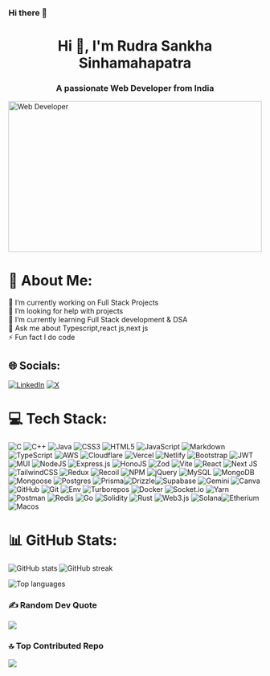 ### Hi there 👋
<h1 align="center">Hi 👋, I'm Rudra Sankha Sinhamahapatra</h1>
<h3 align="center">A passionate Web Developer from India</h3>

<p align="centre"><img src="https://static.scientificamerican.com/sciam/cache/file/1FCF0242-35AD-4E97-9558FBD4278568CD_source.jpg?w=590&h=800&BF5A7813-AAD3-4906-8D105601069D23B4" alt="Web Developer" height="300px" width="100%"/> </p>


# 💫 About Me:
🔭 I’m currently working on Full Stack Projects<br>🤝 I’m looking for help with projects <br>🌱 I’m currently learning Full Stack development & DSA<br>💬 Ask me about Typescript,react js,next js<br>⚡ Fun fact I do code


## 🌐 Socials:
[![LinkedIn](https://img.shields.io/badge/LinkedIn-%230077B5.svg?logo=linkedin&logoColor=white)](https://linkedin.com/in/rudra-sankha-sinhamahapatra-6311aa1bb) [![X](https://img.shields.io/badge/X-black.svg?logo=X&logoColor=white)](https://x.com/rudrasankha) 

# 💻 Tech Stack:
 ![C](https://img.shields.io/badge/c-%2300599C.svg?style=for-the-badge&logo=c&logoColor=white) ![C++](https://img.shields.io/badge/c++-%2300599C.svg?style=for-the-badge&logo=c%2B%2B&logoColor=white) ![Java](https://img.shields.io/badge/java-%23ED8B00.svg?style=for-the-badge&logo=openjdk&logoColor=white) ![CSS3](https://img.shields.io/badge/css3-%231572B6.svg?style=for-the-badge&logo=css3&logoColor=white) ![HTML5](https://img.shields.io/badge/html5-%23E34F26.svg?style=for-the-badge&logo=html5&logoColor=white) ![JavaScript](https://img.shields.io/badge/javascript-%23323330.svg?style=for-the-badge&logo=javascript&logoColor=%23F7DF1E) ![Markdown](https://img.shields.io/badge/markdown-%23000000.svg?style=for-the-badge&logo=markdown&logoColor=white) ![TypeScript](https://img.shields.io/badge/typescript-%23007ACC.svg?style=for-the-badge&logo=typescript&logoColor=white) ![AWS](https://img.shields.io/badge/AWS-%23FF9900.svg?style=for-the-badge&logo=amazon-aws&logoColor=white) ![Cloudflare](https://img.shields.io/badge/Cloudflare-F38020?style=for-the-badge&logo=Cloudflare&logoColor=white) ![Vercel](https://img.shields.io/badge/vercel-%23000000.svg?style=for-the-badge&logo=vercel&logoColor=white) ![Netlify](https://img.shields.io/badge/netlify-%23000000.svg?style=for-the-badge&logo=netlify&logoColor=#00C7B7) ![Bootstrap](https://img.shields.io/badge/bootstrap-%238511FA.svg?style=for-the-badge&logo=bootstrap&logoColor=white) ![JWT](https://img.shields.io/badge/JWT-black?style=for-the-badge&logo=JSON%20web%20tokens) ![MUI](https://img.shields.io/badge/MUI-%230081CB.svg?style=for-the-badge&logo=mui&logoColor=white) ![NodeJS](https://img.shields.io/badge/node.js-6DA55F?style=for-the-badge&logo=node.js&logoColor=white) ![Express.js](https://img.shields.io/badge/express.js-%23404d59.svg?style=for-the-badge&logo=express&logoColor=%2361DAFB) ![HonoJS](https://img.shields.io/badge/Hono-E36002.svg?style=for-the-badge&logo=Hono&logoColor=white) ![Zod](https://img.shields.io/badge/zod-%233068b7.svg?style=for-the-badge&logo=zod&logoColor=white) ![Vite](https://img.shields.io/badge/vite-%23646CFF.svg?style=for-the-badge&logo=vite&logoColor=white) ![React](https://img.shields.io/badge/react-%2320232a.svg?style=for-the-badge&logo=react&logoColor=%2361DAFB) ![Next JS](https://img.shields.io/badge/Next-black?style=for-the-badge&logo=next.js&logoColor=white) ![TailwindCSS](https://img.shields.io/badge/tailwindcss-%2338B2AC.svg?style=for-the-badge&logo=tailwind-css&logoColor=white) ![Redux](https://img.shields.io/badge/redux-%23593d88.svg?style=for-the-badge&logo=redux&logoColor=white) ![Recoil](https://img.shields.io/badge/Recoil-3578E5.svg?style=for-the-badge&logo=Recoil&logoColor=white)  ![NPM](https://img.shields.io/badge/NPM-%23CB3837.svg?style=for-the-badge&logo=npm&logoColor=white) ![jQuery](https://img.shields.io/badge/jquery-%230769AD.svg?style=for-the-badge&logo=jquery&logoColor=white)  ![MySQL](https://img.shields.io/badge/mysql-4479A1.svg?style=for-the-badge&logo=mysql&logoColor=white) ![MongoDB](https://img.shields.io/badge/MongoDB-%234ea94b.svg?style=for-the-badge&logo=mongodb&logoColor=white) ![Mongoose](https://img.shields.io/badge/Mongoose-880000.svg?style=for-the-badge&logo=Mongoose&logoColor=white) ![Postgres](https://img.shields.io/badge/postgres-%23316192.svg?style=for-the-badge&logo=postgresql&logoColor=white) ![Prisma](https://img.shields.io/badge/Prisma-3982CE?style=for-the-badge&logo=Prisma&logoColor=white)![Drizzle](https://img.shields.io/badge/drizzle-C5F74F?style=for-the-badge&logo=drizzle&logoColor=black)![Supabase](https://img.shields.io/badge/Supabase-3ECF8E?style=for-the-badge&logo=supabase&logoColor=white) ![Gemini](https://img.shields.io/badge/Google%20Gemini-8E75B2?style=for-the-badge&logo=googlegemini&logoColor=white)  ![Canva](https://img.shields.io/badge/Canva-%2300C4CC.svg?style=for-the-badge&logo=Canva&logoColor=white) ![GitHub](https://img.shields.io/badge/github-%23121011.svg?style=for-the-badge&logo=github&logoColor=white) ![Git](https://img.shields.io/badge/git-%23F05033.svg?style=for-the-badge&logo=git&logoColor=white) ![Env](https://img.shields.io/badge/.ENV-ECD53F.svg?style=for-the-badge&logo=dotenv&logoColor=black) ![Turborepos](https://img.shields.io/badge/Turborepo-EF4444.svg?style=for-the-badge&logo=Turborepo&logoColor=white)   ![Docker](https://img.shields.io/badge/docker-%230db7ed.svg?style=for-the-badge&logo=docker&logoColor=white) ![Socket.io](https://img.shields.io/badge/Socket.io-010101.svg?style=for-the-badge&logo=socketdotio&logoColor=white) ![Yarn](https://img.shields.io/badge/Yarn-2C8EBB.svg?style=for-the-badge&logo=Yarn&logoColor=white) ![Postman](https://img.shields.io/badge/Postman-FF6C37?style=for-the-badge&logo=postman&logoColor=white) ![Redis](https://img.shields.io/badge/Redis-FF4438.svg?style=for-the-badge&logo=Redis&logoColor=white) 	![Go](https://img.shields.io/badge/go-%2300ADD8.svg?style=for-the-badge&logo=go&logoColor=white) ![Solidity](https://img.shields.io/badge/Solidity-%23363636.svg?style=for-the-badge&logo=solidity&logoColor=white) ![Rust](https://img.shields.io/badge/rust-%23000000.svg?style=for-the-badge&logo=rust&logoColor=white) ![Web3.js](https://img.shields.io/badge/web3.js-F16822?style=for-the-badge&logo=web3.js&logoColor=white) ![Solana](https://img.shields.io/badge/Solana-000?style=for-the-badge&logo=Solana&logoColor=9945FF)![Etherium](https://img.shields.io/badge/Ethereum-3C3C3D?style=for-the-badge&logo=Ethereum&logoColor=white) ![Macos](https://img.shields.io/badge/mac%20os-000000?style=for-the-badge&logo=apple&logoColor=white)


# 📊 GitHub Stats:
![GitHub stats](https://github-readme-stats.vercel.app/api?username=Rudra-Sankha-Sinhamahapatra&theme=dark&hide_border=false&include_all_commits=true&count_private=true)
![GitHub streak](https://github-readme-streak-stats.herokuapp.com/?user=Rudra-Sankha-Sinhamahapatra&theme=dark&hide_border=false)
<br/>

![Top languages](https://github-readme-stats.vercel.app/api/top-langs/?username=Rudra-Sankha-Sinhamahapatra&theme=dark&hide_border=false&include_all_commits=true&count_private=true&layout=compact&langs_count=16) 


<!-- Proudly created with GPRM ( https://gprm.itsvg.in ) -->

### ✍️ Random Dev Quote
![](https://quotes-github-readme.vercel.app/api?type=horizontal&theme=radical)

### 🔝 Top Contributed Repo
![](https://github-contributor-stats.vercel.app/api?username=Rudra-Sankha-Sinhamahapatra&limit=5&theme=dark&combine_all_yearly_contributions=true)



<!-- Proudly created with GPRM ( https://gprm.itsvg.in ) -->

<!--
**Rudra-Sankha-Sinhamahapatra/Rudra-Sankha-Sinhamahapatra** is a ✨ _special_ ✨ repository because its `README.md` (this file) appears on your GitHub profile.

Here are some ideas to get you started:

- 🔭 I’m currently working on ...
- 🌱 I’m currently learning ...
- 👯 I’m looking to collaborate on ...
- 🤔 I’m looking for help with ...
- 💬 Ask me about ...
- 📫 How to reach me: ...
- 😄 Pronouns: ...
- ⚡ Fun fact: ...
-->
